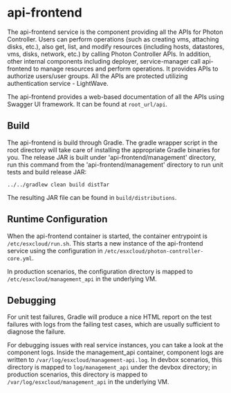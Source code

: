 # api-frontend

The api-frontend service is the component providing all the APIs for Photon Controller. Users can perform
operations (such as creating vms, attaching disks, etc.), also get, list, and modify resources (including hosts,
datastores, vms, disks, network, etc.) by calling Photon Controller APIs. In addition,
other internal components including deployer, service-manager call api-frontend to manage resources and perform
operations. It provides APIs to authorize users/user groups. All the APIs are protected utilizing authentication
service - LightWave.

The api-frontend provides a web-based documentation of all the APIs using Swagger UI framework. It can be found at
`root_url/api`.

## Build

The api-frontend is build through Gradle. The gradle wrapper script in the root directory will take care of installing the
appropriate Gradle binaries for you. The release JAR is built under 'api-frontend/management' directory,
run this command from the 'api-frontend/management' directory to run unit tests and build release JAR:

```
../../gradlew clean build distTar
```

The resulting JAR file can be found in `build/distributions`.

## Runtime Configuration

When the api-frontend container is started, the container entrypoint is `/etc/esxcloud/run.sh`. This starts a new instance
of the api-frontend service using the configuration in `/etc/esxcloud/photon-controller-core.yml`.

In production scenarios, the configuration directory is mapped to `/etc/esxcloud/management_api` in the underlying VM.

## Debugging

For unit test failures, Gradle will produce a nice HTML report on the test failures with logs from the failing test
cases, which are usually sufficient to diagnose the failure.

For debugging issues with real service instances, you can take a look at the component logs. Inside the management_api
container, component logs are written to `/var/log/esxcloud/management-api.log`. In devbox scenarios, this directory is mapped
to `log/management_api` under the devbox directory; in production scenarios, this directory is mapped to
`/var/log/esxcloud/management_api` in the underlying VM.

